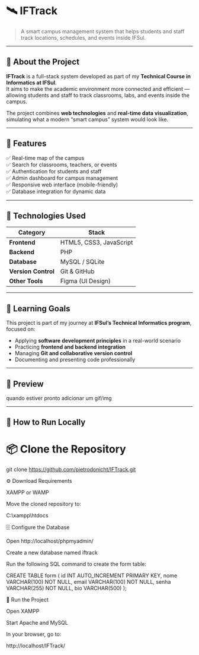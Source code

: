 # 🛰️ IFTrack

> A smart campus management system that helps students and staff track locations, schedules, and events inside IFSul.

---

## 📖 About the Project

**IFTrack** is a full-stack system developed as part of my **Technical Course in Informatics at IFSul**.  
It aims to make the academic environment more connected and efficient — allowing students and staff to track classrooms, labs, and events inside the campus.

The project combines **web technologies** and **real-time data visualization**, simulating what a modern “smart campus” system would look like.

---

## 🚀 Features

✅ Real-time map of the campus  
✅ Search for classrooms, teachers, or events  
✅ Authentication for students and staff  
✅ Admin dashboard for campus management  
✅ Responsive web interface (mobile-friendly)  
✅ Database integration for dynamic data  

---

## 🧩 Technologies Used

| Category | Stack |
|-----------|--------|
| **Frontend** | HTML5, CSS3, JavaScript |
| **Backend** | PHP |
| **Database** | MySQL / SQLite |
| **Version Control** | Git & GitHub |
| **Other Tools** | Figma (UI Design) |

---

## 🧠 Learning Goals

This project is part of my journey at **IFSul’s Technical Informatics program**, focused on:

- Applying **software development principles** in a real-world scenario  
- Practicing **frontend and backend integration**  
- Managing **Git and collaborative version control**  
- Documenting and presenting code professionally  

---

## 📸 Preview

quando estiver pronto adicionar um gif/img 


---

## 🧭 How to Run Locally


# 📦 Clone the Repository
git clone https://github.com/pietrodonicht/IFTrack.git

⚙️ Download Requirements

XAMPP
 or WAMP

Move the cloned repository to:

C:\xampp\htdocs

🗄️ Configure the Database

Open http://localhost/phpmyadmin/

Create a new database named iftrack

Run the following SQL command to create the form table:

CREATE TABLE form (
    id INT AUTO_INCREMENT PRIMARY KEY,
    nome VARCHAR(100) NOT NULL,
    email VARCHAR(100) NOT NULL,
    senha VARCHAR(255) NOT NULL,
    bio VARCHAR(500)
);

🚀 Run the Project

Open XAMPP

Start Apache and MySQL

In your browser, go to:

http://localhost/IFTrack/